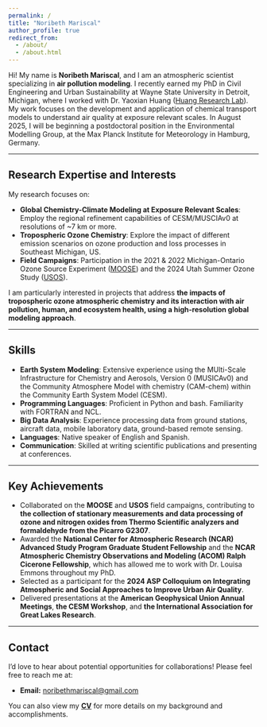```yaml
---
permalink: /
title: "Noribeth Mariscal"
author_profile: true
redirect_from: 
  - /about/
  - /about.html
---
```


Hi! My name is **Noribeth Mariscal**, and I am an atmospheric scientist specializing in **air pollution modeling**. I recently earned my PhD in Civil Engineering and Urban Sustainability at Wayne State University in Detroit, Michigan, where I worked with Dr. Yaoxian Huang ([Huang Research Lab](https://www.huanglabwayne.com/)). My work focuses on the development and application of chemical transport models to understand air quality at exposure relevant scales. In August 2025, I will be beginning a postdoctoral position in the Environmental Modelling Group, at the Max Planck Institute for Meteorology in Hamburg, Germany. 

---

## Research Expertise and Interests

My research focuses on:  
- **Global Chemistry-Climate Modeling at Exposure Relevant Scales**: Employ the regional refinement capabilities of CESM/MUSCIAv0 at resolutions of ~7 km or more. 
- **Tropospheric Ozone Chemistry**: Explore the impact of different emission scenarios on ozone production and loss processes in Southeast Michigan, US.
- **Field Campaigns**: Participation in the 2021 & 2022 Michigan-Ontario Ozone Source Experiment ([MOOSE](https://www-air.larc.nasa.gov/missions/moose/)) and the 2024 Utah Summer Ozone Study ([USOS](https://csl.noaa.gov/groups/csl7/measurements/2024usos/)).

I am particularly interested in projects that address **the impacts of tropospheric ozone atmospheric chemistry and its interaction with air pollution, human, and ecosystem health, using a high-resolution global modeling approach**.  

---

## Skills

- **Earth System Modeling**: Extensive experience using the MUlti-Scale Infrastructure for Chemistry and Aerosols, Version 0 (MUSICAv0) and the Community Atmosphere Model with chemistry (CAM-chem) within the Community Earth System Model (CESM). 
- **Programming Languages**: Proficient in Python and bash. Familiarity with FORTRAN and NCL. 
- **Big Data Analysis**: Experience processing data from ground stations, aircraft data, mobile laboratory data, ground-based remote sensing.
- **Languages**: Native speaker of English and Spanish.
- **Communication**: Skilled at writing scientific publications and presenting at conferences.

---

## Key Achievements

- Collaborated on the **MOOSE** and **USOS** field campaigns, contributing to **the collection of stationary measurements and data processing of ozone and nitrogen oxides from Thermo Scientific analyzers and formaldehyde from the Picarro G2307**.
- Awarded the **National Center for Atmospheric Research (NCAR) Advanced Study Program Graduate Student Fellowship** and the **NCAR Atmospheric Chemistry Observations and Modeling (ACOM) Ralph Cicerone Fellowship**, which has allowed me to work with Dr. Louisa Emmons throughout my PhD.
- Selected as a participant for the **2024 ASP Colloquium on Integrating Atmospheric and Social Approaches to Improve Urban Air Quality**.
- Delivered presentations at the **American Geophysical Union Annual Meetings**, **the CESM Workshop**, and **the International Association for Great Lakes Research**.

---

## Contact

I’d love to hear about potential opportunities for collaborations! Please feel free to reach me at:  
- **Email:** noribethmariscal@gmail.com

You can also view my [**CV**](https://noribeth-m.github.io/files/CV_Mariscal_Noribeth.pdf) for more details on my background and accomplishments.
